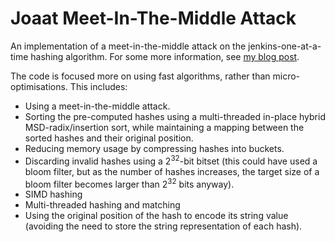 # Joaat Meet-In-The-Middle Attack

An implementation of a meet-in-the-middle attack on the jenkins-one-at-a-time hashing algorithm. For some more information, see [my blog post](https://0x1f9f1.github.io/2023/07/29/hash-mitm.html).

The code is focused more on using fast algorithms, rather than micro-optimisations. This includes:
* Using a meet-in-the-middle attack.
* Sorting the pre-computed hashes using a multi-threaded in-place hybrid MSD-radix/insertion sort, while maintaining a mapping between the sorted hashes and their original position.
* Reducing memory usage by compressing hashes into buckets.
* Discarding invalid hashes using a 2<sup>32</sup>-bit bitset (this could have used a bloom filter, but as the number of hashes increases, the target size of a bloom filter becomes larger than 2<sup>32</sup> bits anyway).
* SIMD hashing
* Multi-threaded hashing and matching
* Using the original position of the hash to encode its string value (avoiding the need to store the string representation of each hash).